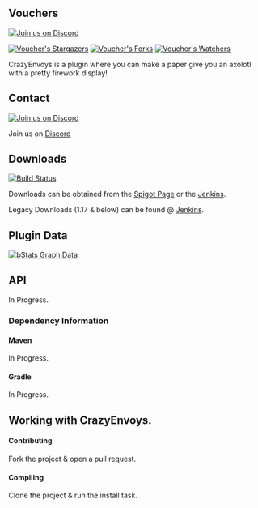 ## Vouchers

[![Join us on Discord](https://img.shields.io/discord/182615261403283459.svg?label=&logo=discord&logoColor=ffffff&color=7389D8&labelColor=6A7EC2)](https://discord.badbones69.com)

[![Voucher's Stargazers](https://img.shields.io/github/stars/Crazy-Crew/Vouchers?label=stars&logo=github)](https://github.com/Crazy-Crew/Vouchers/stargazers)
[![Voucher's Forks](https://img.shields.io/github/forks/Crazy-Crew/Vouchers?label=forks&logo=github)](https://github.com/Crazy-Crew/Vouchers/network/members)
[![Voucher's Watchers](https://img.shields.io/github/watchers/Crazy-Crew/Vouchers?label=watchers&logo=github)](https://github.com/Crazy-Crew/Vouchers/watchers)

CrazyEnvoys is a plugin where you can make a paper give you an axolotl with a pretty firework display!

## Contact
[![Join us on Discord](https://img.shields.io/discord/182615261403283459.svg?label=&logo=discord&logoColor=ffffff&color=7389D8&labelColor=6A7EC2)](https://discord.badbones69.com)

Join us on [Discord](https://discord.badbones69.com)

## Downloads
[![Build Status](https://jenkins.badbones69.com/view/Stable/job/Vouchers/badge/icon)](https://jenkins.badbones69.com/view/Stable/job/Vouchers/)

Downloads can be obtained from the [Spigot Page](https://www.spigotmc.org/resources/Vouchers.32870/) or the [Jenkins](https://jenkins.badbones69.com/view/Stable/job/Vouchers/).

Legacy Downloads (1.17 & below) can be found @ [Jenkins](https://jenkins.badbones69.com/view/Legacy/job/Vouchers-Legacy/).

## Plugin Data
[![bStats Graph Data](https://bstats.org/signatures/bukkit/CrazyEnvoy.svg)](https://bstats.org/plugin/bukkit/CrazyEnvoy/4537)

## API
In Progress.

### Dependency Information

#### Maven
In Progress.

#### Gradle
In Progress.

## Working with CrazyEnvoys.

#### Contributing
Fork the project & open a pull request.

#### Compiling
Clone the project & run the install task.

